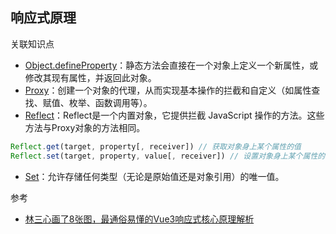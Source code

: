 ## 响应式原理

关联知识点
- [Object.defineProperty](https://developer.mozilla.org/zh-CN/docs/Web/JavaScript/Reference/Global_Objects/Object/defineProperty)：静态方法会直接在一个对象上定义一个新属性，或修改其现有属性，并返回此对象。
- [Proxy](https://developer.mozilla.org/zh-CN/docs/Web/JavaScript/Reference/Global_Objects/Proxy)：创建一个对象的代理，从而实现基本操作的拦截和自定义（如属性查找、赋值、枚举、函数调用等）。
- [Reflect](https://developer.mozilla.org/zh-CN/docs/Web/JavaScript/Reference/Global_Objects/Reflect)：Reflect是一个内置对象，它提供拦截 JavaScript 操作的方法。这些方法与Proxy对象的方法相同。
```javascript
Reflect.get(target, property[, receiver]) // 获取对象身上某个属性的值
Reflect.set(target, property, value[, receiver]) // 设置对象身上某个属性的值
```
- [Set](https://developer.mozilla.org/zh-CN/docs/Web/JavaScript/Reference/Global_Objects/Set)：允许存储任何类型（无论是原始值还是对象引用）的唯一值。


参考
- [林三心画了8张图，最通俗易懂的Vue3响应式核心原理解析
](https://segmentfault.com/a/1190000041207010)
